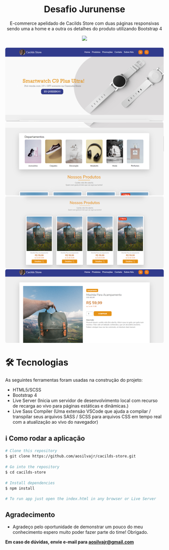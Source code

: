 <h1 align="center">
	Desafio Jurunense
</h1>
<p align="center">E-commerce apelidado de Cacilds Store com duas páginas responsivas sendo uma a home e a outra os detalhes do produto utilizando Bootstrap 4</p>

<p align="center">
	 <a href="https://cacilds-store.netlify.app/">
    <img src="https://api.netlify.com/api/v1/badges/ae974e0c-9da6-4234-ad27-8456e475b580/deploy-status">
  </a>
</p>

<p align="center">
	<kbd>
		<img style="border-radius: 5px; margin-top: 5px;" alt="Banner" src="src/assets/screenshots/cacilds-store-banner.PNG" />
	</kbd>
	<kbd>
		<img style="border-radius: 5px" alt="Departments" src="src/assets/screenshots/cacilds-store-departments.PNG" />
	</kbd>
	<kbd>
		<img style="border-radius: 5px" alt="Departments" src="src/assets/screenshots/cacilds-store-products.PNG" />
	</kbd>
	<kbd>
		<img style="border-radius: 5px" alt="Departments" src="src/assets/screenshots/cacilds-store-details.PNG" />
	</kbd>
</p>


🛠 Tecnologias
=================
As seguintes ferramentas foram usadas na construção do projeto:
* HTML5/SCSS
* Bootstrap 4
* Live Server (Inicia um servidor de desenvolvimento local com recurso de recarga ao vivo para páginas estáticas e dinâmicas.)
* Live Sass Compiler (Uma extensão VSCode que ajuda a compilar / transpilar seus arquivos SASS / SCSS para arquivos CSS em tempo real com a atualização ao vivo do navegador)


## :information_source: Como rodar a aplicação

```bash
# Clone this repository
$ git clone https://github.com/aosilvajr/cacilds-store.git

# Go into the repository
$ cd cacilds-store

# Install dependencies
$ npm install

# To run app just open the index.html in any browser or Live Server
```


## Agradecimento
* Agradeço pelo oportunidade de demonstrar um pouco do meu conhecimento espero muito poder fazer parte do time! Obrigado.

**Em caso de dúvidas, envie e-mail para aosilvajr@gmail.com**
